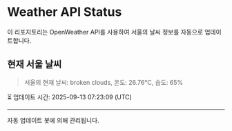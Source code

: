 
# Weather API Status

이 리포지토리는 OpenWeather API를 사용하여 서울의 날씨 정보를 자동으로 업데이트합니다.

## 현재 서울 날씨
> 서울의 현재 날씨: broken clouds, 온도: 26.76°C, 습도: 65%

⏳ 업데이트 시간: 2025-09-13 07:23:09 (UTC)

---
자동 업데이트 봇에 의해 관리됩니다.

